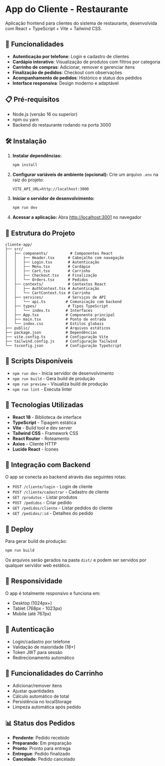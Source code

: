 # App do Cliente - Restaurante

Aplicação frontend para clientes do sistema de restaurante, desenvolvida com React + TypeScript + Vite + Tailwind CSS.

## 🚀 Funcionalidades

- **Autenticação por telefone**: Login e cadastro de clientes
- **Cardápio interativo**: Visualização de produtos com filtros por categoria
- **Carrinho de compras**: Adicionar, remover e gerenciar itens
- **Finalização de pedidos**: Checkout com observações
- **Acompanhamento de pedidos**: Histórico e status dos pedidos
- **Interface responsiva**: Design moderno e adaptável

## 📋 Pré-requisitos

- Node.js (versão 16 ou superior)
- npm ou yarn
- Backend do restaurante rodando na porta 3000

## 🛠️ Instalação

1. **Instalar dependências:**
   ```bash
   npm install
   ```

2. **Configurar variáveis de ambiente (opcional):**
   Crie um arquivo `.env` na raiz do projeto:
   ```
   VITE_API_URL=http://localhost:3000
   ```

3. **Iniciar o servidor de desenvolvimento:**
   ```bash
   npm run dev
   ```

4. **Acessar a aplicação:**
   Abra [http://localhost:3001](http://localhost:3001) no navegador

## 📁 Estrutura do Projeto

```
cliente-app/
├── src/
│   ├── components/          # Componentes React
│   │   ├── Header.tsx      # Cabeçalho com navegação
│   │   ├── Login.tsx       # Autenticação
│   │   ├── Menu.tsx        # Cardápio
│   │   ├── Cart.tsx        # Carrinho
│   │   ├── Checkout.tsx    # Finalização
│   │   └── Orders.tsx      # Pedidos
│   ├── contexts/           # Contextos React
│   │   ├── AuthContext.tsx # Autenticação
│   │   └── CartContext.tsx # Carrinho
│   ├── services/           # Serviços de API
│   │   └── api.ts         # Comunicação com backend
│   ├── types/              # Tipos TypeScript
│   │   └── index.ts       # Interfaces
│   ├── App.tsx            # Componente principal
│   ├── main.tsx           # Ponto de entrada
│   └── index.css          # Estilos globais
├── public/                # Arquivos estáticos
├── package.json           # Dependências
├── vite.config.ts         # Configuração Vite
├── tailwind.config.js     # Configuração Tailwind
└── tsconfig.json          # Configuração TypeScript
```

## 🔧 Scripts Disponíveis

- `npm run dev` - Inicia servidor de desenvolvimento
- `npm run build` - Gera build de produção
- `npm run preview` - Visualiza build de produção
- `npm run lint` - Executa linter

## 🎨 Tecnologias Utilizadas

- **React 18** - Biblioteca de interface
- **TypeScript** - Tipagem estática
- **Vite** - Build tool e dev server
- **Tailwind CSS** - Framework CSS
- **React Router** - Roteamento
- **Axios** - Cliente HTTP
- **Lucide React** - Ícones

## 🔌 Integração com Backend

O app se conecta ao backend através das seguintes rotas:

- `POST /cliente/login` - Login de cliente
- `POST /cliente/cadastrar` - Cadastro de cliente
- `GET /produtos` - Listar produtos
- `POST /pedidos` - Criar pedido
- `GET /pedidos/cliente` - Listar pedidos do cliente
- `GET /pedidos/:id` - Detalhes do pedido

## 🚀 Deploy

Para gerar build de produção:

```bash
npm run build
```

Os arquivos serão gerados na pasta `dist/` e podem ser servidos por qualquer servidor web estático.

## 📱 Responsividade

O app é totalmente responsivo e funciona em:
- Desktop (1024px+)
- Tablet (768px - 1023px)
- Mobile (até 767px)

## 🔐 Autenticação

- Login/cadastro por telefone
- Validação de maioridade (18+)
- Token JWT para sessão
- Redirecionamento automático

## 🛒 Funcionalidades do Carrinho

- Adicionar/remover itens
- Ajustar quantidades
- Cálculo automático de total
- Persistência no localStorage
- Limpeza automática após pedido

## 📊 Status dos Pedidos

- **Pendente**: Pedido recebido
- **Preparando**: Em preparação
- **Pronto**: Pronto para entrega
- **Entregue**: Pedido finalizado
- **Cancelado**: Pedido cancelado 